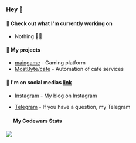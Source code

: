 ### Hey 👋

#### 👷 Check out what I'm currently working on
- Nothing 🤷‍♂️

#### 🌱 My projects
- [maingame](https://github.com/Dorsone/maingame) - Gaming platform
- [MostByte/cafe](https://github.com/mostbyte/cafe) - Automation of cafe services
<!-- - [tredium-news](https://github.com/Dorsone/tredium-news) - News portal -->

#### 📜 I'm on social medias  [link](https://linktr.ee/dustmurodov)
- [Instagram](https://www.instagram.com/_dorsone/) - My blog on Instagram
<!-- - [Facebook](https://www.facebook.com/dorsonee) - My official page on Facebook -->
- [Telegram](https://t.me/dorsonee) -  If you have a question, my Telegram
<!-- - [Twitter](https://twitter.com/dorsonee) - Me on Twitter -->

#### <img width='16' class="w-full h-full" src="https://www.codewars.com/packs/assets/logo.61192cf7.svg"> My Codewars Stats
<a style="pointer-events: none;  cursor: default;">
  <img style="pointer-events: none; cursor: default;" src="https://www.codewars.com/users/Dorsone/badges/micro">
</a>
